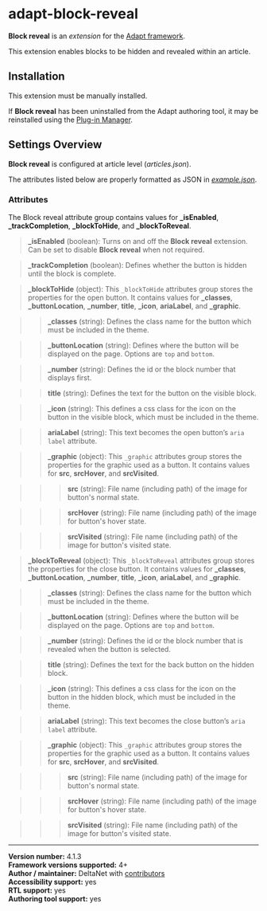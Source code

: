 # adapt-block-reveal

**Block reveal** is an *extension* for the [Adapt framework](https://github.com/adaptlearning/adapt_framework).   

This extension enables blocks to be hidden and revealed within an article.  

## Installation

This extension must be manually installed.

If **Block reveal** has been uninstalled from the Adapt authoring tool, it may be reinstalled using the [Plug-in Manager](https://github.com/adaptlearning/adapt_authoring/wiki/Plugin-Manager).  

## Settings Overview

**Block reveal** is configured at article level (*articles.json*).

The attributes listed below are properly formatted as JSON in [*example.json*](https://github.com/deltanet/adapt-block-reveal/blob/master/example.json).

### Attributes

The Block reveal attribute group contains values for **_isEnabled**, **_trackCompletion**, **_blockToHide**, and **_blockToReveal**.  

>**_isEnabled** (boolean):  Turns on and off the **Block reveal** extension. Can be set to disable **Block reveal** when not required.  

>**_trackCompletion** (boolean):  Defines whether the button is hidden until the block is complete.  

>**_blockToHide** (object): This `_blockToHide` attributes group stores the properties for the open button. It contains values for **_classes**, **_buttonLocation**, **_number**, **title**, **_icon**, **ariaLabel**, and **_graphic**.  

>>**_classes** (string):  Defines the class name for the button which must be included in the theme.  

>>**_buttonLocation** (string):  Defines where the button will be displayed on the page. Options are `top` and `bottom`.

>>**_number** (string):  Defines the id or the block number that displays first.  

>>**title** (string):  Defines the text for the button on the visible block.  

>>**_icon** (string):  This defines a css class for the icon on the button in the visible block, which must be included in the theme.  

>>**ariaLabel** (string):  This text becomes the open button’s `aria label` attribute.  

>>**_graphic** (object): This `_graphic` attributes group stores the properties for the graphic used as a button. It contains values for **src**, **srcHover**, and **srcVisited**.  

>>>**src** (string): File name (including path) of the image for button's normal state.  

>>>**srcHover** (string): File name (including path) of the image for button's hover state.  

>>>**srcVisited** (string): File name (including path) of the image for button's visited state.  

>**_blockToReveal** (object): This `_blockToReveal` attributes group stores the properties for the close button. It contains values for **_classes**, **_buttonLocation**, **_number**, **title**, **_icon**, **ariaLabel**, and **_graphic**.  

>>**_classes** (string):  Defines the class name for the button which must be included in the theme.  

>>**_buttonLocation** (string):  Defines where the button will be displayed on the page. Options are `top` and `bottom`.

>>**_number** (string):  Defines the id or the block number that is revealed when the button is selected.  

>>**title** (string):  Defines the text for the back button on the hidden block.  

>>**_icon** (string):  This defines a css class for the icon on the button in the hidden block, which must be included in the theme.  

>>**ariaLabel** (string):  This text becomes the close button’s `aria label` attribute.  

>>**_graphic** (object): This `_graphic` attributes group stores the properties for the graphic used as a button. It contains values for **src**, **srcHover**, and **srcVisited**.  

>>>**src** (string): File name (including path) of the image for button's normal state.  

>>>**srcHover** (string): File name (including path) of the image for button's hover state.  

>>>**srcVisited** (string): File name (including path) of the image for button's visited state.  

----------------------------
**Version number:**  4.1.3     
**Framework versions supported:**  4+     
**Author / maintainer:** DeltaNet with [contributors](https://github.com/deltanet/adapt-block-reveal/graphs/contributors)     
**Accessibility support:** yes  
**RTL support:** yes  
**Authoring tool support:** yes  
